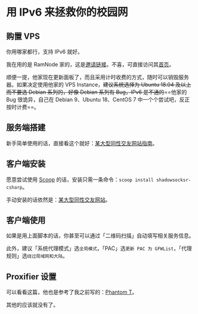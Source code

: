 # 用 IPv6 来拯救你的校园网

## 购置 VPS

你用哪家都行，支持 IPv6 就好。

我在用的是 RamNode 家的，这是[邀请链接](https://clientarea.ramnode.com/aff.php?aff=3737)。不喜，可直接访问其[首页](https://www.ramnode.com/)。

顺便一提，他家现在更新面板了，而且采用计时收费的方式，随时可以销毁服务器。如果决定使用他家的 VPS Instance，~~建议系统选择为 Ubuntu 18.04 及以上而不要选 Debian 系列的，好像 Debian 系列有 Bug，IPv6 是不通的~~==他家的 Bug 很诡异，自己在 Debian 9、Ubuntu 18、CentOS 7 中一个个尝试吧，反正按时计费==。

## 服务端搭建

新手简单使用的话，直接看这个就好：[某大型同性交友网站指南](https://github.com/233boy/ss/wiki/Shadowsocks%E6%90%AD%E5%BB%BA%E8%AF%A6%E7%BB%86%E5%9B%BE%E6%96%87%E6%95%99%E7%A8%8B)。

## 客户端安装

愿意尝试使用 [Scoop](https://www.iamzs.top/archives/scoop-guidebook.html) 的话，安装只需一条命令：`scoop install shadowsocksr-csharp`。

手动安装的话依然是：[某大型同性交友网站](https://github.com/shadowsocksrr/shadowsocksr-csharp/releases)。

## 客户端使用

如果是用上面脚本的话，你甚至可以通过「二维码扫描」自动填写相关服务信息。

此外，建议「系统代理模式」选`全局模式`，「PAC」选`更新 PAC 为 GFWList`，「代理规则」选`绕过局域网和大陆`。

## Proxifier 设置

可以看看这篇，他也是参考了我之前写的：[Phantom T](https://phantomt.github.io/2019/05/02/Linux-000-VPS/#%E4%BD%BF%E7%94%A8Proxifier%E8%BF%9B%E8%A1%8C%E5%85%A8%E5%B1%80%E4%BB%A3%E7%90%86)。

其他的应该就没有了。

<!-- 好好学习，爱国敬业。多思考，增强明辨是非的能力，不信谣不传谣。

外网优秀的学习资源那么多，如果只是看些捕风捉影、耸人听闻的假消息，实在是不应该。 -->
